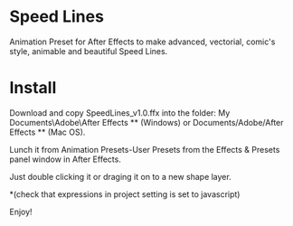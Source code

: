 # Speed Lines
 Animation Preset for After Effects to make advanced, vectorial, comic's style, animable and beautiful Speed Lines.

# Install
Download and copy SpeedLines_v1.0.ffx into the folder: 
My Documents\Adobe\After Effects ** (Windows) or Documents/Adobe/After Effects ** (Mac OS). 

Lunch it from Animation Presets-User Presets from the Effects & Presets panel window in After Effects.

Just double clicking it or draging it on to a new shape layer.

*(check that expressions in project setting is set to javascript)

Enjoy!
